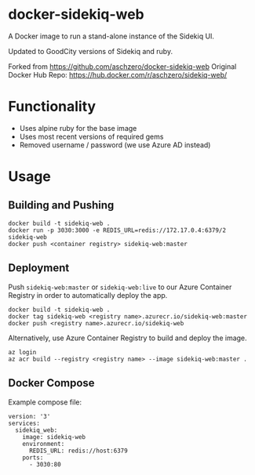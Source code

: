 # docker-sidekiq-web

A Docker image to run a stand-alone instance of the Sidekiq UI.

Updated to GoodCity versions of Sidekiq and ruby.

Forked from https://github.com/aschzero/docker-sidekiq-web
Original Docker Hub Repo: https://hub.docker.com/r/aschzero/sidekiq-web/

# Functionality

* Uses alpine ruby for the base image
* Uses most recent versions of required gems
* Removed username / password (we use Azure AD instead)

# Usage

## Building and Pushing

```
docker build -t sidekiq-web .
docker run -p 3030:3000 -e REDIS_URL=redis://172.17.0.4:6379/2 sidekiq-web
docker push <container registry> sidekiq-web:master
```

## Deployment

Push `sidekiq-web:master` or `sidekiq-web:live` to our Azure Container Registry in order to automatically deploy the app.

```
docker build -t sidekiq-web .
docker tag sidekiq-web <registry name>.azurecr.io/sidekiq-web:master
docker push <registry name>.azurecr.io/sidekiq-web
```

Alternatively, use Azure Container Registry to build and deploy the image.

```
az login
az acr build --registry <registry name> --image sidekiq-web:master .
```


## Docker Compose

Example compose file:

```
version: '3'
services:
  sidekiq_web:
    image: sidekiq-web
    environment:
      REDIS_URL: redis://host:6379
    ports:
      - 3030:80
```